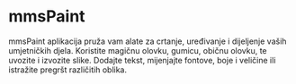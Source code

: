 # mmsPaint

mmsPaint aplikacija pruža vam alate za crtanje, uređivanje i dijeljenje vaših umjetničkih djela. Koristite magičnu olovku, gumicu, običnu olovku, te uvozite i izvozite slike. Dodajte tekst, mijenjajte fontove, boje i veličine ili istražite pregršt različitih oblika.
